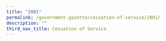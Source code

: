 ```yaml
---
title: "2001"
permalink: /government-gazette/cessation-of-service/2001/
description: ""
third_nav_title: Cessation of Service
---
```

